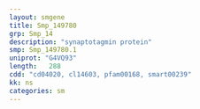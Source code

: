 ```yaml
---
layout: smgene
title: Smp_149780
grp: Smp_14
description: "synaptotagmin protein"
smp: Smp_149780.1
uniprot: "G4VQ93"
length:   288
cdd: "cd04020, cl14603, pfam00168, smart00239"
kk: ns
categories: sm
---
```

